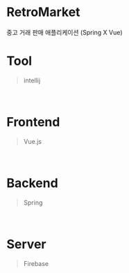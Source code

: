 # RetroMarket
중고 거래 판매 애플리케이션 (Spring X Vue)

# Tool
> intellij

<br>

# Frontend
> Vue.js

<br>

# Backend
> Spring

<br>

# Server
> Firebase
